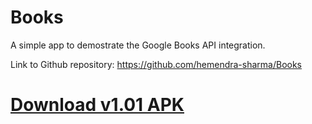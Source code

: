 # Books
A simple app to demostrate the Google Books API integration.

Link to Github repository: 
https://github.com/hemendra-sharma/Books

# <a href="https://raw.githubusercontent.com/hemendra-sharma/Books/master/APK/Books_v1_01.apk">Download v1.01 APK</a>
